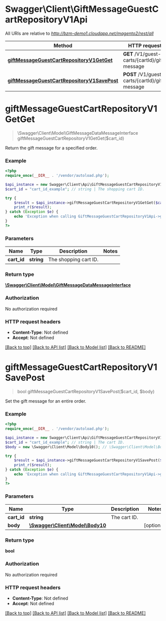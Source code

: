 # Swagger\Client\GiftMessageGuestCartRepositoryV1Api

All URIs are relative to *http://bzm-demo1.cloudapp.net/magento2/rest/all*

Method | HTTP request | Description
------------- | ------------- | -------------
[**giftMessageGuestCartRepositoryV1GetGet**](GiftMessageGuestCartRepositoryV1Api.md#giftMessageGuestCartRepositoryV1GetGet) | **GET** /V1/guest-carts/{cartId}/gift-message | 
[**giftMessageGuestCartRepositoryV1SavePost**](GiftMessageGuestCartRepositoryV1Api.md#giftMessageGuestCartRepositoryV1SavePost) | **POST** /V1/guest-carts/{cartId}/gift-message | 


# **giftMessageGuestCartRepositoryV1GetGet**
> \Swagger\Client\Model\GiftMessageDataMessageInterface giftMessageGuestCartRepositoryV1GetGet($cart_id)



Return the gift message for a specified order.

### Example
```php
<?php
require_once(__DIR__ . '/vendor/autoload.php');

$api_instance = new Swagger\Client\Api\GiftMessageGuestCartRepositoryV1Api();
$cart_id = "cart_id_example"; // string | The shopping cart ID.

try {
    $result = $api_instance->giftMessageGuestCartRepositoryV1GetGet($cart_id);
    print_r($result);
} catch (Exception $e) {
    echo 'Exception when calling GiftMessageGuestCartRepositoryV1Api->giftMessageGuestCartRepositoryV1GetGet: ', $e->getMessage(), PHP_EOL;
}
?>
```

### Parameters

Name | Type | Description  | Notes
------------- | ------------- | ------------- | -------------
 **cart_id** | **string**| The shopping cart ID. |

### Return type

[**\Swagger\Client\Model\GiftMessageDataMessageInterface**](../Model/GiftMessageDataMessageInterface.md)

### Authorization

No authorization required

### HTTP request headers

 - **Content-Type**: Not defined
 - **Accept**: Not defined

[[Back to top]](#) [[Back to API list]](../../README.md#documentation-for-api-endpoints) [[Back to Model list]](../../README.md#documentation-for-models) [[Back to README]](../../README.md)

# **giftMessageGuestCartRepositoryV1SavePost**
> bool giftMessageGuestCartRepositoryV1SavePost($cart_id, $body)



Set the gift message for an entire order.

### Example
```php
<?php
require_once(__DIR__ . '/vendor/autoload.php');

$api_instance = new Swagger\Client\Api\GiftMessageGuestCartRepositoryV1Api();
$cart_id = "cart_id_example"; // string | The cart ID.
$body = new \Swagger\Client\Model\Body10(); // \Swagger\Client\Model\Body10 | 

try {
    $result = $api_instance->giftMessageGuestCartRepositoryV1SavePost($cart_id, $body);
    print_r($result);
} catch (Exception $e) {
    echo 'Exception when calling GiftMessageGuestCartRepositoryV1Api->giftMessageGuestCartRepositoryV1SavePost: ', $e->getMessage(), PHP_EOL;
}
?>
```

### Parameters

Name | Type | Description  | Notes
------------- | ------------- | ------------- | -------------
 **cart_id** | **string**| The cart ID. |
 **body** | [**\Swagger\Client\Model\Body10**](../Model/\Swagger\Client\Model\Body10.md)|  | [optional]

### Return type

**bool**

### Authorization

No authorization required

### HTTP request headers

 - **Content-Type**: Not defined
 - **Accept**: Not defined

[[Back to top]](#) [[Back to API list]](../../README.md#documentation-for-api-endpoints) [[Back to Model list]](../../README.md#documentation-for-models) [[Back to README]](../../README.md)

